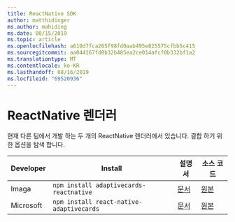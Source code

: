 ```yaml
---
title: ReactNative SDK
author: matthidinger
ms.author: mahiding
ms.date: 08/15/2019
ms.topic: article
ms.openlocfilehash: a610d7fca265f98fd0aab495e825575cfbb5c415
ms.sourcegitcommit: aa044167fd0b32b485ea2ce014afcf0b332bf1a2
ms.translationtype: MT
ms.contentlocale: ko-KR
ms.lasthandoff: 08/16/2019
ms.locfileid: "69520936"
---
```

# <a name="reactnative-renderer"></a>ReactNative 렌더러

현재 다른 팀에서 개발 하는 두 개의 ReactNative 렌더러에서 있습니다. 결합 하기 위한 옵션을 탐색 합니다.

Developer | Install | 설명서 | 소스 코드
---|---|---|---
Imaga | `npm install adaptivecards-reactnative` | [문서](https://www.npmjs.com/package/adaptivecards-reactnative) | [원본](https://github.com/microsoft/AdaptiveCards/tree/master/source/community/reactnative)
Microsoft | `npm install react-native-adaptivecards` | [문서](https://www.npmjs.com/package/react-native-adaptivecards) | [원본](https://github.com/Microsoft/react-native-adaptivecards)

